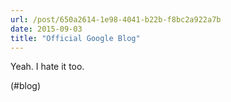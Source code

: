 ```yaml
---
url: /post/650a2614-1e98-4041-b22b-f8bc2a922a7b
date: 2015-09-03
title: "Official Google Blog"
---
```


Yeah. I hate it too.



(#blog)